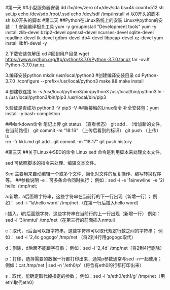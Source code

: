 #第一天
##小型服务器安装
dd if=/dev/zero of=/dev/sda bs=4k count=512 
              sh set.ip
              echo /dev/sdb /root/.ssd
              echo /dev/sdf /tmp/install
              vi 以0开头的脚本
              sh 以0开头的脚本
#第二天
##Python在Linux系统上的安装
Linux中python的安装：
1.安装编译相关工具
yum -y groupinstall "Development tools"
yum -y install zlib-devel bzip2-devel openssl-devel ncurses-devel sqlite-devel readline-devel tk-devel gdbm-devel db4-devel libpcap-devel xz-devel
yum install libffi-devel -y

2.下载安装包解压
cd #回到用户目录
wget https://www.python.org/ftp/python/3.7.0/Python-3.7.0.tar.xz
tar -xvJf  Python-3.7.0.tar.xz

3.编译安装python
mkdir /usr/local/python3 #创建编译安装目录
cd Python-3.7.0
./configure --prefix=/usr/local/python3
make && make install

4.创建软连接
ln -s /usr/local/python3/bin/python3 /usr/local/bin/python3
ln -s /usr/local/python3/bin/pip3 /usr/local/bin/pip3

5.验证是否成功
python3 -V
pip3 -V
##新接触的Linux命令
补全安装包：yum install -y bash-completion

##Markdown命令
笔记上传
 git status  （查看状态）
 git add .  （增加新的文件，在当前路径）
 git commit -m "18:16" （上传后看到的标识）
 git push （上传）
 ls  
 rm -fr kkk.md
 git add .
 git commit -m "18:17"
 git push
 history

#第三天
##关于Linux中SED的命令
Linux sed 命令是利用脚本来处理文本文件。

sed 可依照脚本的指令来处理、编辑文本文件。

Sed 主要用来自动编辑一个或多个文件、简化对文件的反复操作、编写转换程序等。
##参数说明
-e：可多条命令同时执行；
 例如：sed -i -e '1a\newline' -e '2i hello' /tmp/net;

a:新增，a后面跟字符串，这些字符串在当前行的下一行出现（新增一行）；
例如： sed -i '1a\hello word' /tmp/net （在第一行后插入hello word）

i:插入，i的后面跟字符，这些字符串在当前行的上一行出现（新增一行）
例如： sed -i '3i\nmtui' /tmp/net（在第三行的前面插入nmtui）

c：取代，c后面可以跟字符串，这些字符串可以取代规定行数之间的字符串；
例如： sed -i '2,4c gogogo' /tmp/net （将2到4行用gogogo取代）

d：删除，d后面不能跟字符串；
例如：sed -i '2,4d' /tmp/net（将2到4行删除）

p：打印，选择需要的数据一行都打印出来，通常p参数通常与sed -n一起使用；
例如：cat /tmp/net | sed -n '/eth0/p'（将含有eth0的行都打印出来）

s：取代，能确定取代掉指定的参数；
例如：sed -i 's/eth0/eth1/g' /tmp/net（用eth1取代eth0）